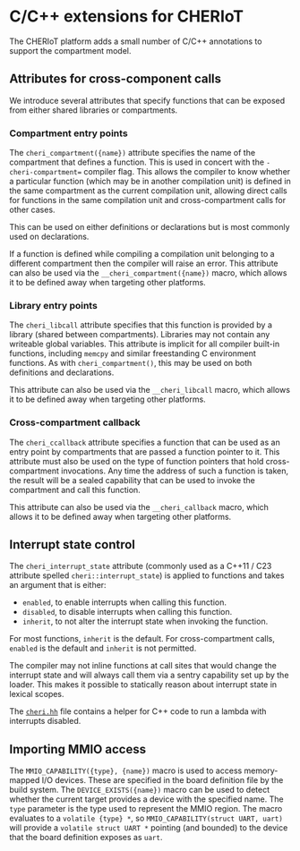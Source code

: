 C/C++ extensions for CHERIoT
============================

The CHERIoT platform adds a small number of C/C++ annotations to support the compartment model.

## Attributes for cross-component calls

We introduce several attributes that specify functions that can be exposed from either shared libraries or compartments.

### Compartment entry points

The `cheri_compartment({name})` attribute specifies the name of the compartment that defines a function.
This is used in concert with the `-cheri-compartment=` compiler flag.
This allows the compiler to know whether a particular function (which may be in another compilation unit) is defined in the same compartment as the current compilation unit, allowing direct calls for functions in the same compilation unit and cross-compartment calls for other cases.

This can be used on either definitions or declarations but is most commonly used on declarations.

If a function is defined while compiling a compilation unit belonging to a different compartment then the compiler will raise an error.
This attribute can also be used via the `__cheri_compartment({name})` macro, which allows it to be defined away when targeting other platforms.

### Library entry points

The `cheri_libcall` attribute specifies that this function is provided by a library (shared between compartments).
Libraries may not contain any writeable global variables.
This attribute is implicit for all compiler built-in functions, including `memcpy` and similar freestanding C environment functions.
As with `cheri_compartment()`, this may be used on both definitions and declarations.

This attribute can also be used via the `__cheri_libcall` macro, which allows it to be defined away when targeting other platforms.

### Cross-compartment callback

The `cheri_ccallback` attribute specifies a function that can be used as an entry point by compartments that are passed a function pointer to it.
This attribute must also be used on the type of function pointers that hold cross-compartment invocations.
Any time the address of such a function is taken, the result will be a sealed capability that can be used to invoke the compartment and call this function.

This attribute can also be used via the `__cheri_callback` macro, which allows it to be defined away when targeting other platforms.

## Interrupt state control

The `cheri_interrupt_state` attribute (commonly used as a C++11 / C23 attribute spelled `cheri::interrupt_state`) is applied to functions and takes an argument that is either:

 - `enabled`, to enable interrupts when calling this function.
 - `disabled`, to disable interrupts when calling this function.
 - `inherit`, to not alter the interrupt state when invoking the function.

For most functions, `inherit` is the default.
For cross-compartment calls, `enabled` is the default and `inherit` is not permitted.

The compiler may not inline functions at call sites that would change the interrupt state and will always call them via a sentry capability set up by the loader.
This makes it possible to statically reason about interrupt state in lexical scopes.

The [`cheri.hh`](../sdk/include/cheri.hh) file contains a helper for C++ code to run a lambda with interrupts disabled.

## Importing MMIO access


The `MMIO_CAPABILITY({type}, {name})` macro is used to access memory-mapped I/O devices.
These are specified in the board definition file by the build system.
The `DEVICE_EXISTS({name})` macro can be used to detect whether the current target provides a device with the specified name.
The `type` parameter is the type used to represent the MMIO region.
The macro evaluates to a `volatile {type} *`, so `MMIO_CAPABILITY(struct UART, uart)` will provide a `volatile struct UART *` pointing (and bounded) to the device that the board definition exposes as `uart`.

